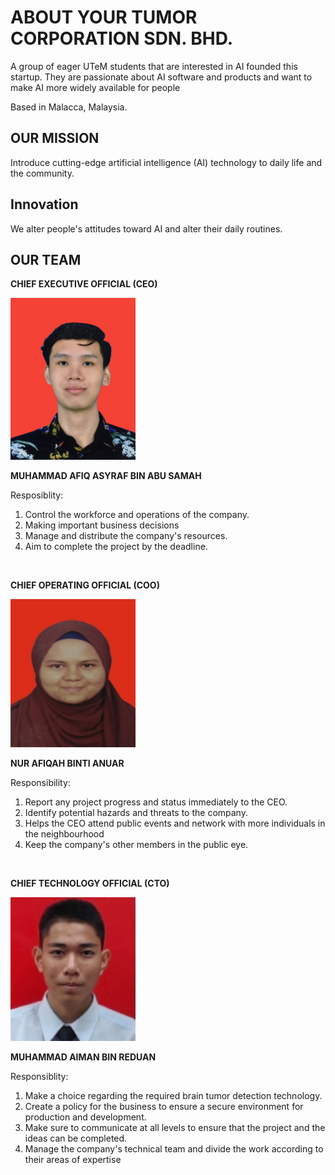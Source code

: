 # ABOUT YOUR TUMOR CORPORATION SDN. BHD.
A group of eager UTeM students that are interested in AI founded this startup. They are passionate about AI software and products and want to make AI more widely available for people

Based in Malacca, Malaysia. 

## OUR MISSION
Introduce cutting-edge artificial intelligence (AI) technology to daily life and the community.

## Innovation
We alter people's attitudes toward AI and alter their daily routines.

## OUR TEAM
**CHIEF EXECUTIVE OFFICIAL (CEO)**

<img src="assets/ceo.jpg" width="200" height="auto" />

**MUHAMMAD AFIQ ASYRAF BIN ABU SAMAH**

Resposiblity:
1. Control the workforce and operations of the company.
2. Making important business decisions 
3. Manage and distribute the company's resources.
4. Aim to complete the project by the deadline.

<br>

**CHIEF OPERATING OFFICIAL (COO)**

<img src="assets/coo.jpeg" width="200" height="auto" />

**NUR AFIQAH BINTI ANUAR**

Responsibility:
1. Report any project progress and status immediately to the CEO.
2. Identify potential hazards and threats to the company.
3. Helps the CEO attend public events and network with more individuals in the neighbourhood
4. Keep the company's other members in the public eye.

<br>

**CHIEF TECHNOLOGY OFFICIAL (CTO)**

<img src="assets/cto.jpeg" width="200" height="auto" />

**MUHAMMAD AIMAN BIN REDUAN**

Responsiblity:
1. Make a choice regarding the required brain tumor detection technology.
2. Create a policy for the business to ensure a secure environment for production and development.
3. Make sure to communicate at all levels to ensure that the project and the ideas can be completed.
4. Manage the company's technical team and divide the work according to their areas of expertise


